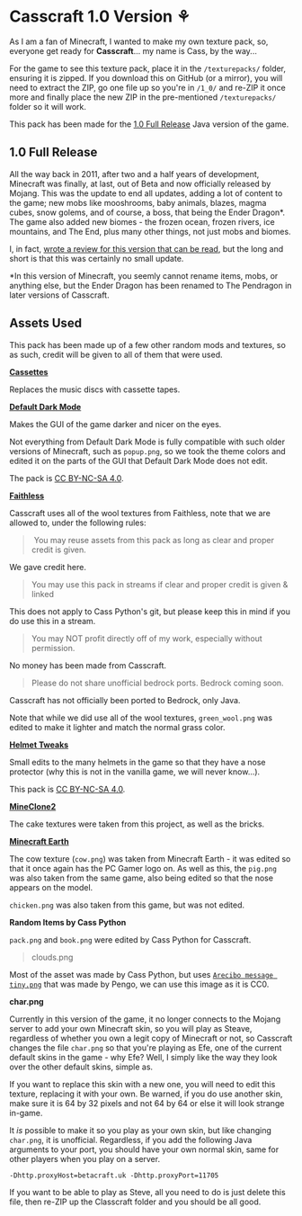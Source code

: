 # Casscraft 1.0 Version ⚘

As I am a fan of Minecraft, I wanted to make my own texture pack, so, everyone get ready for **Casscraft**... my name is Cass, by the way...

For the game to see this texture pack, place it in the `/texturepacks/` folder, ensuring it is zipped. If you download this on GitHub (or a mirror), you will need to extract the ZIP, go one file up so you're in `/1_0/` and re-ZIP it once more and finally place the new ZIP in the pre-mentioned `/texturepacks/` folder so it will work.

This pack has been made for the [1.0 Full Release](https://minecraft.fandom.com/wiki/Java_Edition_1.0.0) Java version of the game.

## 1.0 Full Release

All the way back in 2011, after two and a half years of development, Minecraft was finally, at last, out of Beta and now officially released by Mojang. This was the update to end all updates, adding a lot of content to the game; new mobs like mooshrooms, baby animals, blazes, magma cubes, snow golems, and of course, a boss, that being the Ender Dragon*. The game also added new biomes - the frozen ocean, frozen rivers, ice mountains, and The End, plus many other things, not just mobs and biomes.

I, in fact, [wrote a review for this version that can be read](https://owlyfans.neocities.org/nb21/000b/#A%20Bad%20Review%20of:%20Minecraft%201.0), but the long and short is that this was certainly no small update.


*In this version of Minecraft, you seemly cannot rename items, mobs, or anything else, but the Ender Dragon has been renamed to The Pendragon in later versions of Casscraft.

## Assets Used

This pack has been made up of a few other random mods and textures, so as such, credit will be given to all of them that were used.

**[Cassettes](https://www.planetminecraft.com/texture-pack/cassettes)**

Replaces the music discs with cassette tapes.

**[Default Dark Mode](https://github.com/nebuIr/Default-Dark-Mode)**

Makes the GUI of the game darker and nicer on the eyes.

Not everything from Default Dark Mode is fully compatible with such older versions of Minecraft, such as `popup.png`, so we took the theme colors and edited it on the parts of the GUI that Default Dark Mode does not edit.

The pack is [CC BY-NC-SA 4.0](https://creativecommons.org/licenses/by-nc-sa/4.0).

**[Faithless](https://www.curseforge.com/minecraft/texture-packs/faithless)**

Casscraft uses all of the wool textures from Faithless, note that we are allowed to, under the following rules:

> You may reuse assets from this pack as long as clear and proper credit is given.

We gave credit here.

> You may use this pack in streams if clear and proper credit is given & linked

This does not apply to Cass Python's git, but please keep this in mind if you do use this in a stream.

> You may NOT profit directly off of my work, especially without permission.

No money has been made from Casscraft.

> Please do not share unofficial bedrock ports. Bedrock coming soon.

Casscraft has not officially been ported to Bedrock, only Java.

Note that while we did use all of the wool textures, `green_wool.png` was edited to make it lighter and match the normal grass color.

**[Helmet Tweaks](https://www.planetminecraft.com/texture-pack/helmet-tweaks-java-edition)**

Small edits to the many helmets in the game so that they have a nose protector (why this is not in the vanilla game, we will never know...).

This pack is [CC BY-NC-SA 4.0](https://creativecommons.org/licenses/by-nc-sa/4.0).

**[MineClone2](https://github.com/MineClone2/MineClone2)**

The cake textures were taken from this project, as well as the bricks.

**[Minecraft Earth](https://minecraft.fandom.com/wiki/Minecraft_Earth)**

The cow texture (`cow.png`) was taken from Minecraft Earth - it was edited so that it once again has the PC Gamer logo on. As well as this, the `pig.png` was also taken from the same game, also being edited so that the nose appears on the model.

`chicken.png` was also taken from this game, but was not edited.

**Random Items by Cass Python**

`pack.png` and `book.png` were edited by Cass Python for Casscraft.

> clouds.png

Most of the asset was made by Cass Python, but uses [`Arecibo message tiny.png`](https://commons.wikimedia.org/wiki/File:Arecibo_message_tiny.png) that was made by Pengo, we can use this image as it is CC0.

**char.png**

Currently in this version of the game, it no longer connects to the Mojang server to add your own Minecraft skin, so you will play as Steave, regardless of whether you own a legit copy of Minecraft or not, so Casscraft changes the file `char.png` so that you're playing as Efe, one of the current default skins in the game - why Efe? Well, I simply like the way they look over the other default skins, simple as.

If you want to replace this skin with a new one, you will need to edit this texture, replacing it with your own. Be warned, if you do use another skin, make sure it is 64 by 32 pixels and not 64 by 64 or else it will look strange in-game.

It _is_ possible to make it so you play as your own skin, but like changing `char.png`, it is unofficial. Regardless, if you add the following Java arguments to your port, you should have your own normal skin, same for other players when you play on a server.

```
-Dhttp.proxyHost=betacraft.uk -Dhttp.proxyPort=11705
```

If you want to be able to play as Steve, all you need to do is just delete this file, then re-ZIP up the Classcraft folder and you should be all good.
